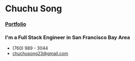 # Chuchu Song 

### [Portfolio][portfolio]
[portfolio]:
http://www.chuchusong.com

### I'm a Full Stack Engineer in San Francisco Bay Area 
* (760) 989 - 3044
* chuchusong23@gmail.com

